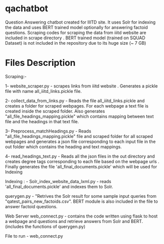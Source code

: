 # qachatbot
Question Answering chatbot created for IIITD site. It uses Solr for indexing the data and uses BERT trained model optionally for answering factoid questions. Scraping codes for scraping the data from iiitd website are included in scrape directory . BERT trained model (trained on SQUAD Dataset) is not included in the repository due to its huge size (~ 7 GB)

# Files Description



Scraping:- 

1- website_scraper.py - scrapes links from iiitd website . Generates a pickle file with name all_iiitd_links.pickle file.

2- collect_data_from_links.py - Reads the file all_iiitd_links.pickle and creates a folder for scraped webpages. For each webpage a text file is created inside the scraped folder. Also generates  "all_file_headings_mapping.pickle" which contains mapping between text file and the headings in that text file.

3- Preprocess_matchHeadings.py -  Reads "all_file_headings_mapping.pickle" file and scraped folder for all scraped webpages and generates a json file corresponding to each input file in the out folder which contains the heading and text mappings.

4- read_headings_text.py - Reads all the json files in the out directory and creates degree tags corresponding to each file based on the webpage urls . Finally generates the file 'all_final_documents.pickle' which will be used for Indexing


Indexing : -
Solr_index_website_data_lxml.py - reads 'all_final_documents.pickle' and indexes them to Solr.

querygen.py -  "Retrives the Solr result for some sample input queries from "qatest_pairs_new_factoids.csv". BERT module is also included in the file to answer factoid questions.

Web Server
web_connect.py - contains the code written using flask to host a webpage and questions and retrieve answers from Solr and BERT. (includes the functions of querygen.py)

File to run - web_connect.py 

